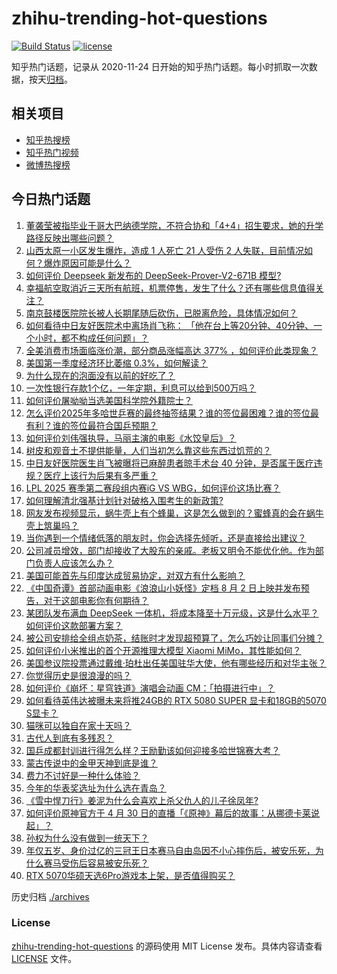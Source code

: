 # zhihu-trending-hot-questions

[![Build Status](https://github.com/justjavac/zhihu-trending-hot-questions/workflows/ci/badge.svg?branch=master)](https://github.com/justjavac/zhihu-trending-hot-questions/actions)
[![license](https://img.shields.io/github/license/justjavac/zhihu-trending-hot-questions)](https://github.com/justjavac/zhihu-trending-hot-questions/blob/master/LICENSE)

知乎热门话题，记录从 2020-11-24
日开始的知乎热门话题。每小时抓取一次数据，按天[归档](./archives)。

## 相关项目

- [知乎热搜榜](https://github.com/justjavac/zhihu-trending-top-search)
- [知乎热门视频](https://github.com/justjavac/zhihu-trending-hot-video)
- [微博热搜榜](https://github.com/justjavac/weibo-trending-hot-search)

## 今日热门话题

<!-- BEGIN -->
<!-- 最后更新时间 Thu May 01 2025 04:09:41 GMT+0800 (China Standard Time) -->

1. [董袭莹被指毕业于哥大巴纳德学院，不符合协和「4+4」招生要求，她的升学路径反映出哪些问题？](https://www.zhihu.com/question/1900905146491299600)
1. [山西太原一小区发生爆炸，造成 1 人死亡 21 人受伤 2 人失联，目前情况如何？爆炸原因可能是什么？](https://www.zhihu.com/question/1900920733963613200)
1. [如何评价 Deepseek 新发布的 DeepSeek-Prover-V2-671B 模型?](https://www.zhihu.com/question/1900955534003254000)
1. [幸福航空取消近三天所有航班，机票停售，发生了什么？还有哪些信息值得关注？](https://www.zhihu.com/question/1900131955191838000)
1. [南京鼓楼医院院长被人长期尾随后砍伤，已脱离危险，具体情况如何？](https://www.zhihu.com/question/1901010894688837600)
1. [如何看待中日友好医院术中离场肖飞称： 「他在台上等20分钟、40分钟、一个小时，都不构成任何问题」？](https://www.zhihu.com/question/1900492851256759300)
1. [全美消费市场面临涨价潮，部分商品涨幅高达 377% ，如何评价此类现象？](https://www.zhihu.com/question/1900505698959356700)
1. [美国第一季度经济环比萎缩 0.3%，如何解读？](https://www.zhihu.com/question/1901011957265437700)
1. [为什么现在的泡面没有以前的好吃了？](https://www.zhihu.com/question/1899239046363984000)
1. [一次性银行存款1个亿，一年定期，利息可以给到500万吗？](https://www.zhihu.com/question/624105130)
1. [如何评价屠呦呦当选美国科学院外籍院士？](https://www.zhihu.com/question/1900830315653621200)
1. [怎么评价2025年多哈世乒赛的最终抽签结果？谁的签位最困难？谁的签位最有利？谁的签位最符合国乒预期？](https://www.zhihu.com/question/1900266719743836700)
1. [如何评价刘伟强执导，马丽主演的电影《水饺皇后》？](https://www.zhihu.com/question/1899923012540654600)
1. [树皮和观音土不提供能量，人们当初怎么靠这些东西过饥荒的？](https://www.zhihu.com/question/1899425269565076000)
1. [中日友好医院医生肖飞被曝将已麻醉患者晾手术台 40 分钟，是否属于医疗违规？医疗上该行为后果有多严重？](https://www.zhihu.com/question/1900658667176555300)
1. [LPL 2025 赛季第二赛段组内赛iG VS WBG，如何评价这场比赛？](https://www.zhihu.com/question/1900986985713231000)
1. [如何理解清北强基计划针对破格入围考生的新政策?](https://www.zhihu.com/question/1898400826403329000)
1. [网友发布视频显示，蜗牛壳上有个蜂巢，这是怎么做到的？蜜蜂真的会在蜗牛壳上筑巢吗？](https://www.zhihu.com/question/1899937912822396200)
1. [当你遇到一个情绪低落的朋友时，你会选择先倾听，还是直接给出建议？](https://www.zhihu.com/question/1889949311007192800)
1. [公司减员增效，部门却接收了大股东的亲戚。老板又明令不能优化他。作为部门负责人应该怎么办？](https://www.zhihu.com/question/1893327403553624300)
1. [美国可能首先与印度达成贸易协定，对双方有什么影响？](https://www.zhihu.com/question/1900511300506859000)
1. [《中国奇谭》首部动画电影《浪浪山小妖怪》定档 8 月 2 日上映并发布预告，对于这部电影你有何期待？](https://www.zhihu.com/question/1900497094818625500)
1. [某团队发布满血 DeepSeek 一体机，将成本降至十万元级，这是什么水平？如何评价这款部署方案？](https://www.zhihu.com/question/1900593090668001000)
1. [被公司安排给全组点奶茶，结账时才发现超预算了，怎么巧妙让同事们分摊？](https://www.zhihu.com/question/15558462356)
1. [如何评价小米推出的首个开源推理大模型 Xiaomi MiMo，其性能如何？](https://www.zhihu.com/question/1900867270374332000)
1. [美国参议院投票通过戴维·珀杜出任美国驻华大使，他有哪些经历和对华主张？](https://www.zhihu.com/question/1900813563024598000)
1. [你觉得历史是很浪漫的吗？](https://www.zhihu.com/question/312938407)
1. [如何评价《崩坏：星穹铁道》演唱会动画 CM：「拍摄进行中」？](https://www.zhihu.com/question/1900625386414539300)
1. [如何看待英伟达被曝未来将推24GB的 RTX 5080 SUPER 显卡和18GB的5070 S显卡？](https://www.zhihu.com/question/1900159956688283000)
1. [猫咪可以独自在家十天吗？](https://www.zhihu.com/question/442448678)
1. [古代人到底有多残忍？](https://www.zhihu.com/question/65105151)
1. [国乒成都封训进行得怎么样？王励勤该如何迎接多哈世锦赛大考？](https://www.zhihu.com/question/1900807935984107500)
1. [蒙古传说中的金甲天神到底是谁？](https://www.zhihu.com/question/14284371741)
1. [费力不讨好是一种什么体验？](https://www.zhihu.com/question/31507843)
1. [今年的华表奖选址为什么选在青岛？](https://www.zhihu.com/question/1898980897258202600)
1. [《雪中悍刀行》姜泥为什么会喜欢上杀父仇人的儿子徐凤年?](https://www.zhihu.com/question/509212732)
1. [如何评价原神官方于 4 月 30 日的直播「《原神》幕后的故事：从挪德卡莱说起」？](https://www.zhihu.com/question/1900889755295655200)
1. [孙权为什么没有做到一统天下？](https://www.zhihu.com/question/661067710)
1. [年仅五岁、身价过亿的三冠王日本赛马自由岛因不小心摔伤后，被安乐死，为什么赛马受伤后容易被安乐死？](https://www.zhihu.com/question/1900239424102597000)
1. [RTX 5070华硕天选6Pro游戏本上架，是否值得购买？](https://www.zhihu.com/question/1900136963245315600)

<!-- END -->

历史归档 [./archives](./archives)

### License

[zhihu-trending-hot-questions](https://github.com/justjavac/zhihu-trending-hot-questions)
的源码使用 MIT License 发布。具体内容请查看 [LICENSE](./LICENSE) 文件。
